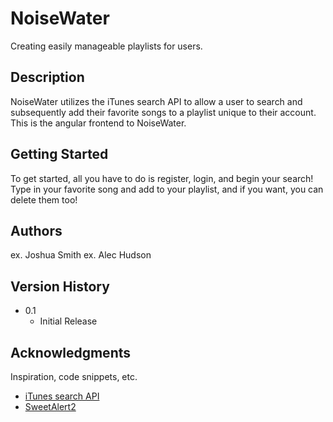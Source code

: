 # NoiseWater

Creating easily manageable playlists for users.

## Description

NoiseWater utilizes the iTunes search API to allow a user to search and subsequently add their favorite songs to a playlist unique to their account. This is the angular frontend to NoiseWater.

## Getting Started
To get started, all you have to do is register, login, and begin your search! Type in your favorite song and add to your playlist, and if you want, you can delete them too!

## Authors

ex. Joshua Smith 
ex. Alec Hudson

## Version History

* 0.1
    * Initial Release


## Acknowledgments

Inspiration, code snippets, etc.
* [iTunes search API](https://developer.apple.com/library/archive/documentation/AudioVideo/Conceptual/iTuneSearchAPI/index.html)
* [SweetAlert2](https://sweetalert2.github.io/)

